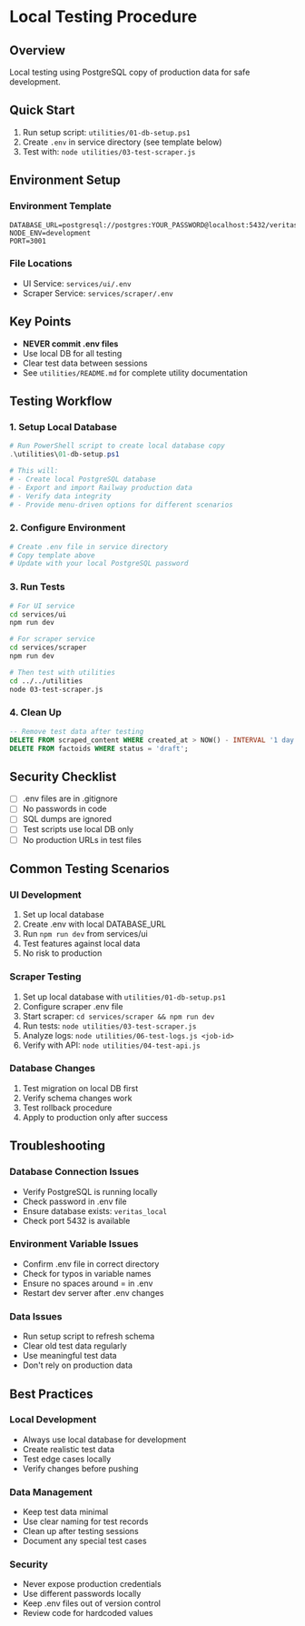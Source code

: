 # Local Testing Procedure

## Overview
Local testing using PostgreSQL copy of production data for safe development.

## Quick Start
1. Run setup script: `utilities/01-db-setup.ps1`
2. Create `.env` in service directory (see template below)
3. Test with: `node utilities/03-test-scraper.js`

## Environment Setup

### Environment Template
```env
DATABASE_URL=postgresql://postgres:YOUR_PASSWORD@localhost:5432/veritas_local
NODE_ENV=development
PORT=3001
```

### File Locations
- UI Service: `services/ui/.env`
- Scraper Service: `services/scraper/.env`

## Key Points
- **NEVER commit .env files**
- Use local DB for all testing
- Clear test data between sessions
- See `utilities/README.md` for complete utility documentation

## Testing Workflow

### 1. Setup Local Database
```powershell
# Run PowerShell script to create local database copy
.\utilities\01-db-setup.ps1

# This will:
# - Create local PostgreSQL database
# - Export and import Railway production data
# - Verify data integrity
# - Provide menu-driven options for different scenarios
```

### 2. Configure Environment
```bash
# Create .env file in service directory
# Copy template above
# Update with your local PostgreSQL password
```

### 3. Run Tests
```bash
# For UI service
cd services/ui
npm run dev

# For scraper service
cd services/scraper
npm run dev

# Then test with utilities
cd ../../utilities
node 03-test-scraper.js
```

### 4. Clean Up
```sql
-- Remove test data after testing
DELETE FROM scraped_content WHERE created_at > NOW() - INTERVAL '1 day';
DELETE FROM factoids WHERE status = 'draft';
```

## Security Checklist
- [ ] .env files are in .gitignore
- [ ] No passwords in code
- [ ] SQL dumps are ignored
- [ ] Test scripts use local DB only
- [ ] No production URLs in test files

## Common Testing Scenarios

### UI Development
1. Set up local database
2. Create .env with local DATABASE_URL
3. Run `npm run dev` from services/ui
4. Test features against local data
5. No risk to production

### Scraper Testing
1. Set up local database with `utilities/01-db-setup.ps1`
2. Configure scraper .env file
3. Start scraper: `cd services/scraper && npm run dev`
4. Run tests: `node utilities/03-test-scraper.js`
5. Analyze logs: `node utilities/06-test-logs.js <job-id>`
6. Verify with API: `node utilities/04-test-api.js`

### Database Changes
1. Test migration on local DB first
2. Verify schema changes work
3. Test rollback procedure
4. Apply to production only after success

## Troubleshooting

### Database Connection Issues
- Verify PostgreSQL is running locally
- Check password in .env file
- Ensure database exists: `veritas_local`
- Check port 5432 is available

### Environment Variable Issues
- Confirm .env file in correct directory
- Check for typos in variable names
- Ensure no spaces around = in .env
- Restart dev server after .env changes

### Data Issues
- Run setup script to refresh schema
- Clear old test data regularly
- Use meaningful test data
- Don't rely on production data

## Best Practices

### Local Development
- Always use local database for development
- Create realistic test data
- Test edge cases locally
- Verify changes before pushing

### Data Management
- Keep test data minimal
- Use clear naming for test records
- Clean up after testing sessions
- Document any special test cases

### Security
- Never expose production credentials
- Use different passwords locally
- Keep .env files out of version control
- Review code for hardcoded values 